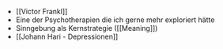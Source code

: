 - [[Victor Frankl]]
- Eine der Psychotherapien die ich gerne mehr exploriert hätte
- Sinngebung als Kernstrategie ([[Meaning]])
- [[Johann Hari - Depressionen]] 